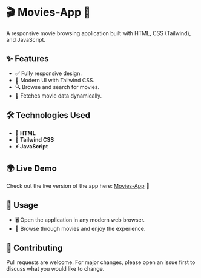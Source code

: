 # 🎬 Movies-App 🍿

A responsive movie browsing application built with HTML, CSS (Tailwind), and JavaScript.

## ✨ Features
- ✅ Fully responsive design.
- 🎨 Modern UI with Tailwind CSS.
- 🔍 Browse and search for movies.
- 🔄 Fetches movie data dynamically.

## 🛠 Technologies Used
- **📄 HTML**
- **🎨 Tailwind CSS**
- **⚡ JavaScript**

## 🌍 Live Demo
Check out the live version of the app here: [Movies-App](https://yusef-arif.github.io/Movies-App/) 🚀

## 📖 Usage
- 🖥 Open the application in any modern web browser.
- 🎥 Browse through movies and enjoy the experience.

## 🤝 Contributing
Pull requests are welcome. For major changes, please open an issue first to discuss what you would like to change.
